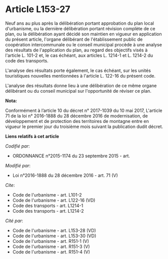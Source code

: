 # Article L153-27

Neuf ans au plus après la délibération portant approbation du plan local d'urbanisme, ou la dernière délibération portant
révision complète de ce plan, ou la délibération ayant décidé son maintien en vigueur en application du présent article,
l'organe délibérant de l'établissement public de coopération intercommunale ou le conseil municipal procède à une analyse des
résultats de l'application du plan, au regard des objectifs visés à l'article L. 101-2 et, le cas échéant, aux articles L.
1214-1 et L. 1214-2 du code des transports. 

L'analyse des résultats porte également, le cas échéant, sur les unités touristiques nouvelles mentionnées à l'article L.
122-16 du présent code. 

L'analyse des résultats donne lieu à une délibération de ce même organe délibérant ou du conseil municipal sur l'opportunité
de réviser ce plan.

**Nota:**

Conformément à l’article 10 du décret n° 2017-1039 du 10 mai 2017, L'article 71 de la loi n° 2016-1888 du 28 décembre 2016 de
modernisation, de développement et de protection des territoires de montagne entre en vigueur le premier jour du troisième
mois suivant la publication dudit décret.

**Liens relatifs à cet article**

_Codifié par_:

  - ORDONNANCE n°2015-1174 du 23 septembre 2015 - art.

_Modifié par_:

  - Loi n°2016-1888 du 28 décembre 2016 - art. 71 (V)

_Cite_:

  - Code de l'urbanisme - art. L101-2
  - Code de l'urbanisme - art. L122-16 (VD)
  - Code des transports - art. L1214-1
  - Code des transports - art. L1214-2

_Cité par_:

  - Code de l'urbanisme - art. L153-28 (VD)
  - Code de l'urbanisme - art. L153-30 (VD)
  - Code de l'urbanisme - art. R151-1 (V)
  - Code de l'urbanisme - art. R151-3 (V)
  - Code de l'urbanisme - art. R151-4 (V)
